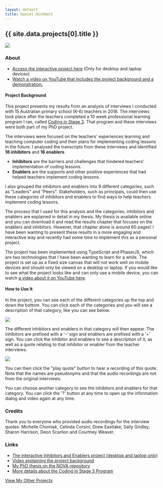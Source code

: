 ```yaml
---
layout: default
title: Daniel Hickmott
---
```


<div class="project-description">
    <h2>{{ site.data.projects[0].title }}</h2>
    <div class="row">
        <div class="col-md-4 offset-md-4">
            <img class = "img-fluid highlight-img border border-secondary" src = "{{ site.baseurl | append: '/projects/images/' | append: site.data.projects[0].imageFilePath }}">
        </div>
    </div>
    <h3>About</h3>
    <div id="mobile-alert-box" class="alert alert-info my-3" style="display: none">
        It looks likes you have tried to access the Inhibitors and Enablers project on a mobile device. 
        The project can only be viewed on a desktop or laptop.
        If you only have a mobile device, there is information below about the project and you can also watch a video (linked below) about it.
    </div>
    <ul>
        <li><a href="ies3" class="text-info">Access the interactive project here</a> (Only for desktop and laptop devices)</li>
        <li><a href="https://youtu.be/Oi897X_Y9CI" class="text-info">Watch a video on YouTube that includes the project background and a demonstration.</a></li>
    </ul>
    <h4>Project Background</h4>
    <p>
        This project presents my results from an analysis of interviews I conducted with 15 Australian primary school (K-6) teachers in 2018. 
        The interviews took place after the teachers completed a 10 week professional learning program I ran, called <a class="text-info" href="coding-in-stage-3">Coding in Stage 3</a>. 
        That program and these interviews were both part of my PhD project.
    </p>
    <p>
        The interviews were focused on the teachers' experiences learning and teaching computer coding and their plans for implementing coding lessons in the future.
        I analysed the transcripts from these interviews and identified <strong>18 inhibitors</strong> and <strong>16 enablers</strong>.
    </p>
    <ul>
        <li><strong>Inhibitors</strong> are the barriers and challenges that hindered teachers' implementation of coding lessons.</li>
        <li><strong>Enablers</strong> are the supports and other positive experiences that had helped teachers implement coding lessons.</li>
    </ul>
    <p>
        I also grouped the inhibitors and enablers into 9 different categories, such as "Leaders" and "Peers".
        Stakeholders, such as principals, could then use these categories of inhibitors and enablers to find ways to help teachers implement coding lessons.
    </p>
    <p>
        The process that I used for this analysis and the categories, inhibitors and enablers are explained in detail in my thesis. 
        My thesis is available online and you can download it and read the results chapter that focuses on the enablers and inhibitors. 
        However, that chapter alone is around 60 pages! 
        I have been wanting to present these results in a more engaging and interactive way and recently had some time to implement this as a personal project.
    </p>
    <p>
        The project has been implemented using TypeScript and PhaserJS, which are two technologies that I have been wanting to learn for a while. 
        The project is set up as a fixed size canvas that will not work well on mobile devices and should only be viewed on a desktop or laptop.
        If you would like to see what the project looks like and can only use a mobile device, you can watch <a href="https://youtu.be/Oi897X_Y9CI" class="text-info">a video about it on YouTube here</a>.
    </p>
    <h4>How to Use It</h4>
    <p>
        In the project, you can see each of the different categories up the top and down the bottom. You can click each of the categories and you will see a description of that category, like you can see below.
    </p>
    <div class="row">
        <div class="col-md-6 offset-md-3">
            <img class = "img-fluid highlight-img border border-secondary" src = "{{ site.baseurl | append: '/projects/images/ies3-click-category.gif' }}">
        </div>
    </div>
    <p>
        The different inhibitors and enablers in that category will then appear. 
        The inhibitors are prefixed with a '-' sign and enablers are prefixed with a '+' sign. 
        You can click the inhibitor and enablers to see a description of it, as well as a quote relating to that inhibitor or enabler from the teacher interviews. 
    </p>
    <div class="row">
        <div class="col-md-6 offset-md-3">
            <img class = "img-fluid highlight-img border border-secondary" src = "{{ site.baseurl | append: '/projects/images/ies3-click-enabler.gif' }}">
        </div>
    </div>
    <p>
        You can then click the "play quote" button to hear a recording of this quote. Note that the names are pseudonyms and that the audio recordings are not from the original interviews.
    </p>
    <p>
        You can choose another category to see the inhibitors and enablers for that category. You can click the '?' button at any time to open up the information dialog and video again at any time.
    </p>
    <h3>Credits</h3>
    <p>Thank you to everyone who provided audio recordings for the interview quotes: Michelle Chomiak, Celinda Corsini, Drew Eastlake, Sally Gridley, Sharon Harrison, Deon Scanlon and Courtney Weaver.</p>
    <h3>Links</h3>
    <ul>
        <li>
            <a href="ies3" class="text-info" target="_blank">The interactive Inhibitors and Enablers project (desktop and laptop only)</a>
        </li>
        <li>
            <a href="https://youtu.be/Oi897X_Y9CI" class="text-info" target="_blank">Video explaining the project background</a>
        </li>
        <li>
            <a href="https://hdl.handle.net/1959.13/1417667" class="text-info" target="_blank">My PhD thesis on the NOVA repository</a>
        </li>
        <li>
            <a href="coding-in-stage-3" class="text-info" target="_blank">More details about the Coding in Stage 3 Program</a>
        </li>
    </ul>
    <a href="{{ site.baseurl | append: '/projects/' }}" class="btn btn-sm btn-info float-right">
        View My Other Projects
        <i class="fa fa-list project-icon"></i>
    </a>
</div>
<script>
    // Check if the user has been redirected here due to them being on a mobile
    // and suggest them to watch the video and view the details here
    const params = new Proxy(new URLSearchParams(window.location.search), {
        get: (searchParams, prop) => searchParams.get(prop),
    });
    const value = params.mobile_redirect;
    if (value != null) {
        console.log(value);
        if (value == "true") {
            const mobileAlertBox = document.getElementById("mobile-alert-box");
            mobileAlertBox.style.display = 'block';
        
        }
    }

</script>